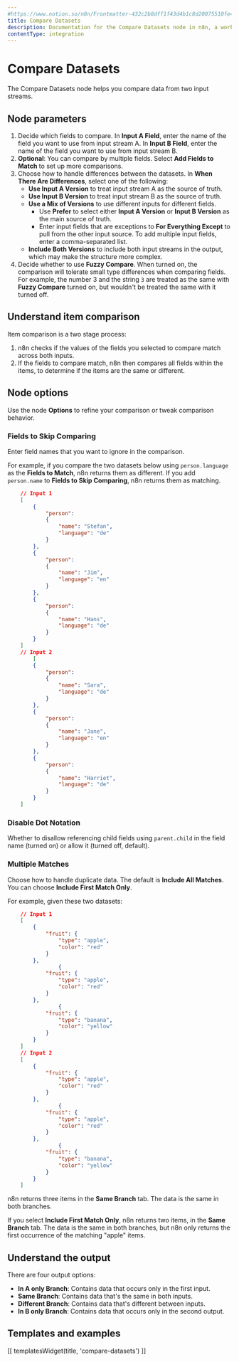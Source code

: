 ```yaml
---
#https://www.notion.so/n8n/Frontmatter-432c2b8dff1f43d4b1c8d20075510fe4
title: Compare Datasets
description: Documentation for the Compare Datasets node in n8n, a workflow automation platform. Includes guidance on usage, and links to examples.
contentType: integration
---
```


# Compare Datasets

The Compare Datasets node helps you compare data from two input streams.

## Node parameters

1. Decide which fields to compare. In **Input A Field**, enter the name of the field you want to use from input stream A. In **Input B Field**, enter the name of the field you want to use from input stream B. 
2. **Optional**: You can compare by multiple fields. Select **Add Fields to Match** to set up more comparisons.
3. Choose how to handle differences between the datasets. In **When There Are Differences**, select one of the following:
	* **Use Input A Version** to treat input stream A as the source of truth.
	* **Use Input B Version** to treat input stream B as the source of truth.
	* **Use a Mix of Versions** to use different inputs for different fields.
		* Use **Prefer** to select either **Input A Version** or **Input B Version** as the main source of truth.
		* Enter input fields that are exceptions to **For Everything Except** to pull from the other input source. To add multiple input fields, enter a comma-separated list.
	* **Include Both Versions** to include both input streams in the output, which may make the structure more complex.
4. Decide whether to use **Fuzzy Compare**. When turned on, the comparison will tolerate small type differences when comparing fields. For example, the number 3 and the string `3` are treated as the same with **Fuzzy Compare** turned on, but wouldn't be treated the same with it turned off.

## Understand item comparison

Item comparison is a two stage process:

1. n8n checks if the values of the fields you selected to compare match across both inputs.
2. If the fields to compare match, n8n then compares all fields within the items, to determine if the items are the same or different.

## Node options

Use the node **Options** to refine your comparison or tweak comparison behavior.

### Fields to Skip Comparing

Enter field names that you want to ignore in the comparison.

For example, if you compare the two datasets below using `person.language` as the **Fields to Match**, n8n returns them as different. If you add `person.name` to **Fields to Skip Comparing**, n8n returns them as matching.

```json
	// Input 1
	[
		{
			"person":
			{
				"name":	"Stefan",
				"language":	"de"
			}
		},
		{
			"person":
			{
				"name":	"Jim",
				"language":	"en"
			}
		},
		{
			"person":
			{
				"name":	"Hans",
				"language":	"de"
			}
		}
	]
	// Input 2
		[
		{
			"person":
			{
				"name":	"Sara",
				"language":	"de"
			}
		},
		{
			"person":
			{
				"name":	"Jane",
				"language":	"en"
			}
		},
		{
			"person":
			{
				"name":	"Harriet",
				"language":	"de"
			}
		}
	]
```

### Disable Dot Notation

Whether to disallow referencing child fields using `parent.child` in the field name (turned on) or allow it (turned off, default).

### Multiple Matches

Choose how to handle duplicate data. The default is **Include All Matches**. You can choose **Include First Match Only**.

For example, given these two datasets:
```json
	// Input 1
	[
		{
			"fruit": {
				"type": "apple",
				"color": "red"
			}
		},
				{
			"fruit": {
				"type": "apple",
				"color": "red"
			}
		},
				{
			"fruit": {
				"type": "banana",
				"color": "yellow"
			}
		}
	]
	// Input 2
	[
		{
			"fruit": {
				"type": "apple",
				"color": "red"
			}
		},
				{
			"fruit": {
				"type": "apple",
				"color": "red"
			}
		},
				{
			"fruit": {
				"type": "banana",
				"color": "yellow"
			}
		}
	]
```

n8n returns three items in the **Same Branch** tab. The data is the same in both branches.

If you select **Include First Match Only**, n8n returns two items, in the **Same Branch** tab. The data is the same in both branches, but n8n only returns the first occurrence of the matching "apple" items.


## Understand the output

There are four output options:

* **In A only Branch**: Contains data that occurs only in the first input.
* **Same Branch**: Contains data that's the same in both inputs.
* **Different Branch**: Contains data that's different between inputs.
* **In B only Branch**: Contains data that occurs only in the second output.

## Templates and examples

<!-- see https://www.notion.so/n8n/Pull-in-templates-for-the-integrations-pages-37c716837b804d30a33b47475f6e3780 -->
[[ templatesWidget(title, 'compare-datasets') ]]

